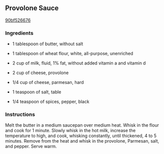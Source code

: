 ## Provolone Sauce

[90bf526676](http://www.epicurious.com/recipes/food/views/provolone-sauce-375842)

### Ingredients

 - 1 tablespoon of butter, without salt

 - 1 tablespoon of wheat flour, white, all-purpose, unenriched

 - 2 cup of milk, fluid, 1% fat, without added vitamin a and vitamin d

 - 2 cup of cheese, provolone

 - 1/4 cup of cheese, parmesan, hard

 - 1 teaspoon of salt, table

 - 1/4 teaspoon of spices, pepper, black

### Instructions

Melt the butter in a medium saucepan over medium heat. Whisk in the flour and cook for 1 minute. Slowly whisk in the hot milk, increase the temperature to high, and cook, whisking constantly, until thickened, 4 to 5 minutes. Remove from the heat and whisk in the provolone, Parmesan, salt, and pepper. Serve warm.